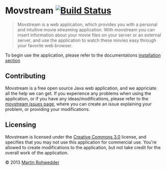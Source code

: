 # Movstream [![Build Status](https://travis-ci.org/martin-rohwedder/movstream.png)](https://travis-ci.org/martin-rohwedder/movstream) #

> Movstream is a web application, which provides you with a personal and intuitive movie streaming application. With movstream you can insert information about your movie files on your server or an external server, and use the application to watch these movies easy through your favorite web browser.

To begin use the application, please refer to the documentations [installation section](https://github.com/martin-rohwedder/movstream/blob/master/docs/User_Guide.md#installation)

## Contributing ##

Movstream is a free open source Java web application, and we appriciate all the help we can get. If you experience any problems when using the application, or if you have any ideas/modifications, please refer to the [movstream issues page](https://github.com/martin-rohwedder/movstream/issues?state=open), where you can create an issue explaining your problem, or providing your modifications.

## Licensing ##

Movstream is licensed under the [Creative Commons 3.0](http://creativecommons.org/licenses/by-nc/3.0/deed) license, and specifies that you may not use this application for commercial use. You're allowed to create modifications to the application, but not take credit for the overall work of the application.

&copy; 2013 [Martin Rohwedder](http://www.martinrohwedder.dk)
